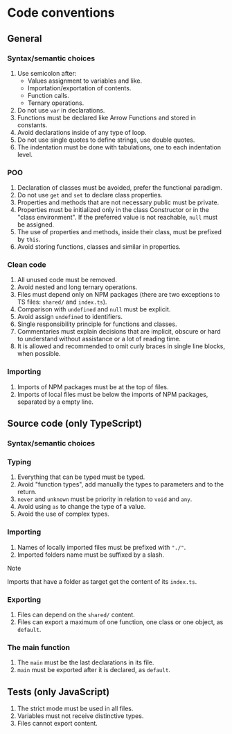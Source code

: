 # Code conventions

## General

### Syntax/semantic choices

1. Use semicolon after:
	* Values assignment to variables and like.
	* Importation/exportation of contents.
	* Function calls.
	* Ternary operations.
1. Do not use `var` in declarations.
1. Functions must be declared like Arrow Functions and stored in constants.
1. Avoid declarations inside of any type of loop.
1. Do not use single quotes to define strings, use double quotes.
1. The indentation must be done with tabulations, one to each indentation level.

### POO

1. Declaration of classes must be avoided, prefer the functional paradigm.
1. Do not use `get` and `set` to declare class properties.
1. Properties and methods that are not necessary public must be private.
1. Properties must be initialized only in the class Constructor or in the "class environment".
If the preferred value is not reachable, `null` must be assigned.
1. The use of properties and methods, inside their class, must be prefixed by `this`.
1. Avoid storing functions, classes and similar in properties.

### Clean code

1. All unused code must be removed.
1. Avoid nested and long ternary operations.
1. Files must depend only on NPM packages (there are two exceptions to TS files: `shared/`
and `index.ts`).
1. Comparison with `undefined` and `null` must be explicit.
1. Avoid assign `undefined` to identifiers.
1. Single responsibility principle for functions and classes.
1. Commentaries must explain decisions that are implicit, obscure or hard to understand without
assistance or a lot of reading time.
1. It is allowed and recommended to omit curly braces in single line blocks, when possible.

### Importing

1. Imports of NPM packages must be at the top of files.
1. Imports of local files must be below the imports of NPM packages, separated by a empty line.

## Source code (only TypeScript)

### Syntax/semantic choices

### Typing

1. Everything that can be typed must be typed.
1. Avoid "function types", add manually the types to parameters and to the return.
1. `never` and `unknown` must be priority in relation to `void` and `any`.
1. Avoid using `as` to change the type of a value.
1. Avoid the use of complex types.

### Importing

1. Names of locally imported files must be prefixed with `"./"`.
1. Imported folders name must be suffixed by a slash.

> [!NOTE]
> Imports that have a folder as target get the content of its `index.ts`.

### Exporting

1. Files can depend on the `shared/` content.
1. Files can export a maximum of one function, one class or one object, as `default`.

### The main function

1. The `main` must be the last declarations in its file.
1. `main` must be exported after it is declared, as `default`.

## Tests (only JavaScript)

1. The strict mode must be used in all files.
1. Variables must not receive distinctive types.
1. Files cannot export content.
